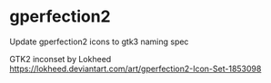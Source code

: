 # gperfection2
Update gperfection2 icons to gtk3 naming spec

GTK2 inconset by Lokheed
https://lokheed.deviantart.com/art/gperfection2-Icon-Set-1853098
